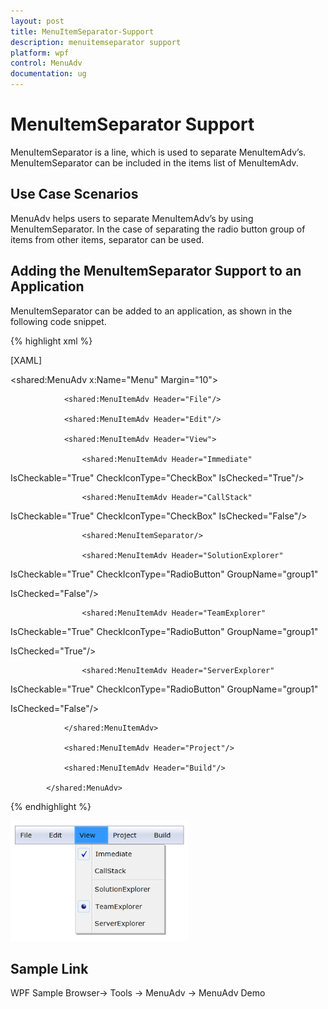 ```yaml
---
layout: post
title: MenuItemSeparator-Support
description: menuitemseparator support
platform: wpf
control: MenuAdv
documentation: ug
---
```


# MenuItemSeparator Support

MenuItemSeparator is a line, which is used to separate MenuItemAdv’s. MenuItemSeparator can be included in the items list of MenuItemAdv.  

## Use Case Scenarios

MenuAdv helps users to separate MenuItemAdv’s by using MenuItemSeparator. In the case of separating the radio button group of items from other items, separator can be used.

## Adding the MenuItemSeparator Support to an Application 

MenuItemSeparator can be added to an application, as shown in the following code snippet.

{% highlight xml %}


[XAML]

<shared:MenuAdv x:Name="Menu" Margin="10">

                <shared:MenuItemAdv Header="File"/>

                <shared:MenuItemAdv Header="Edit"/>

                <shared:MenuItemAdv Header="View">

                    <shared:MenuItemAdv Header="Immediate" 

IsCheckable="True" CheckIconType="CheckBox" IsChecked="True"/>

                    <shared:MenuItemAdv Header="CallStack" 

IsCheckable="True" CheckIconType="CheckBox" IsChecked="False"/>

                    <shared:MenuItemSeparator/>

                    <shared:MenuItemAdv Header="SolutionExplorer" 

IsCheckable="True" CheckIconType="RadioButton" GroupName="group1" 

IsChecked="False"/>

                    <shared:MenuItemAdv Header="TeamExplorer" 

IsCheckable="True" CheckIconType="RadioButton" GroupName="group1" 

IsChecked="True"/>

                    <shared:MenuItemAdv Header="ServerExplorer" 

IsCheckable="True" CheckIconType="RadioButton" GroupName="group1" 

IsChecked="False"/>

                </shared:MenuItemAdv>

                <shared:MenuItemAdv Header="Project"/>

                <shared:MenuItemAdv Header="Build"/>

            </shared:MenuAdv>

{% endhighlight %}

![](MenuItemSeparator-Support_images/MenuItemSeparator-Support_img1.png)



## Sample Link

WPF Sample Browser-> Tools -> MenuAdv -> MenuAdv Demo

